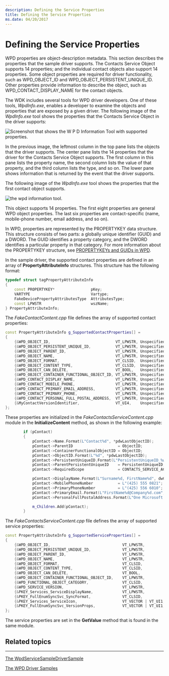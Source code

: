 ```yaml
---
description: Defining the Service Properties
title: Defining the Service Properties
ms.date: 04/20/2017
---
```


# Defining the Service Properties


WPD properties are object-description metadata. This section describes the properties that the sample driver supports. The Contacts Service Object supports 14 properties; and the individual contact objects also support 14 properties. Some object properties are required for driver functionality, such as WPD\_OBJECT\_ID and WPD\_OBJECT\_PERSISTENT\_UNIQUE\_ID. Other properties provide information to describe the object, such as WPD\_CONTACT\_DISPLAY\_NAME for the contact objects.

The WDK includes several tools for WPD driver developers. One of these tools, *WpdInfo.exe*, enables a developer to examine the objects and properties that are exposed by a given driver. The following image of the *WpdInfo.exe* tool shows the properties that the Contacts Service Object in the driver supports:

![Screenshot that shows the W P D Information Tool with supported properties.](images/wpd_info_service_root.png)

In the previous image, the leftmost column in the top pane lists the objects that the driver supports. The center pane lists the 14 properties that the driver for the Contacts Service Object supports. The first column in this pane lists the property name, the second column lists the value of that property, and the third column lists the type, and so on. The lower pane shows information that is returned by the event that the driver supports.

The following image of the *WpdInfo.exe* tool shows the properties that the first contact object supports.

![the wpd information tool.](images/wpd_info_service_contact1.png)

This object supports 14 properties. The first eight properties are general WPD object properties. The last six properties are contact-specific (name, mobile-phone number, email address, and so on).

In WPD, properties are represented by the PROPERTYKEY data structure. This structure consists of two parts: a globally unique identifier (GUID) and a DWORD. The GUID identifies a property category, and the DWORD identifies a particular property in that category. For more information about the PROPERTYKEY structure, see [PROPERTYKEYs and GUIDs in WPD](propertykeys-and-guids-in-windows-portable-devices.md).

In the sample driver, the supported contact properties are defined in an array of **PropertyAttributeInfo** structures. This structure has the following format:

```cpp
typedef struct tagPropertyAttributeInfo
{
    const PROPERTYKEY*                pKey;
    VARTYPE                           Vartype;
    FakeDevicePropertyAttributesType  AttributesType;
    const LPWSTR                      wszName;
} PropertyAttributeInfo;
```

The *FakeContactContent.cpp* file defines the array of supported contact properties:

```cpp
const PropertyAttributeInfo g_SupportedContactProperties[] =
{
    {&WPD_OBJECT_ID,                             VT_LPWSTR, UnspecifiedForm_CanRead_CannotWrite_CannotDelete_Fast,  NULL}, 
    {&WPD_OBJECT_PERSISTENT_UNIQUE_ID,           VT_LPWSTR, UnspecifiedForm_CanRead_CannotWrite_CannotDelete_Fast,  NULL}, 
    {&WPD_OBJECT_PARENT_ID,                      VT_LPWSTR, UnspecifiedForm_CanRead_CannotWrite_CannotDelete_Fast,  NULL}, 
    {&WPD_OBJECT_NAME,                           VT_LPWSTR, UnspecifiedForm_CanRead_CanWrite_CannotDelete_Fast,     NULL}, 
    {&WPD_OBJECT_FORMAT,                         VT_CLSID,  UnspecifiedForm_CanRead_CannotWrite_CannotDelete_Fast,  NULL}, 
    {&WPD_OBJECT_CONTENT_TYPE,                   VT_CLSID,  UnspecifiedForm_CanRead_CannotWrite_CannotDelete_Fast,  NULL}, 
    {&WPD_OBJECT_CAN_DELETE,                     VT_BOOL,   UnspecifiedForm_CanRead_CannotWrite_CannotDelete_Fast,  NULL}, 
    {&WPD_OBJECT_CONTAINER_FUNCTIONAL_OBJECT_ID, VT_LPWSTR, UnspecifiedForm_CanRead_CannotWrite_CannotDelete_Fast,  NULL}, 
    {&WPD_CONTACT_DISPLAY_NAME,                  VT_LPWSTR, UnspecifiedForm_CanRead_CanWrite_CannotDelete_Fast,     NULL},
    {&WPD_CONTACT_MOBILE_PHONE,                  VT_LPWSTR, UnspecifiedForm_CanRead_CanWrite_CannotDelete_Fast,     NULL},
    {&WPD_CONTACT_PRIMARY_EMAIL_ADDRESS,         VT_LPWSTR, UnspecifiedForm_CanRead_CanWrite_CannotDelete_Fast,     NULL},
    {&WPD_CONTACT_PRIMARY_PHONE,                 VT_LPWSTR, UnspecifiedForm_CanRead_CanWrite_CannotDelete_Fast,     NULL},
    {&WPD_CONTACT_PERSONAL_FULL_POSTAL_ADDRESS,  VT_LPWSTR, UnspecifiedForm_CanRead_CanWrite_CannotDelete_Fast,     NULL},
    {&MyContactVersionIdentifier,                VT_UI4,    UnspecifiedForm_CanRead_CannotWrite_CannotDelete_Fast,  L"ContactVersionIdentifier"},
};
```

These properties are initialized in the *FakeContactsServiceContent.cpp* module in the **InitializeContent** method, as shown in the following example:

```cpp
        if (pContact)
        {
            pContact->Name.Format(L"Contact%d", *pdwLastObjectID);
            pContact->ParentID                    = ObjectID;
            pContact->ContainerFunctionalObjectID = ObjectID;
            pContact->ObjectID.Format(L"%d", *pdwLastObjectID);
            pContact->PersistentUniqueID.Format(L"PersistentUniqueID_%ws", pContact->ObjectID);
            pContact->ParentPersistentUniqueID    = PersistentUniqueID;
            pContact->RequiredScope               = CONTACTS_SERVICE_ACCESS;

            pContact->DisplayName.Format(L"Surname%d, FirstName%d", dwContactIndex, dwContactIndex);
            pContact->MobilePhoneNumber           = L"(425) 555 0821";
            pContact->PrimaryPhoneNumber          = L"(425) 556 6010";
            pContact->PrimaryEmail.Format(L"FirstName%d@Company%d.com", dwContactIndex, dwContactIndex);
            pContact->PersonalFullPostalAddress.Format(L"One Microsoft Way, Redmond, WA 98052, USA");

            m_Children.Add(pContact);
        }
```

The *FakeContactsServiceContent.cpp* file defines the array of supported service properties:

```cpp
const PropertyAttributeInfo g_SupportedServiceProperties[] =
{
    {&WPD_OBJECT_ID,                                VT_LPWSTR,          UnspecifiedForm_CanRead_CannotWrite_CannotDelete_Fast, NULL},
    {&WPD_OBJECT_PERSISTENT_UNIQUE_ID,              VT_LPWSTR,          UnspecifiedForm_CanRead_CannotWrite_CannotDelete_Fast, NULL},
    {&WPD_OBJECT_PARENT_ID,                         VT_LPWSTR,          UnspecifiedForm_CanRead_CannotWrite_CannotDelete_Fast, NULL},
    {&WPD_OBJECT_NAME,                              VT_LPWSTR,          UnspecifiedForm_CanRead_CanWrite_CannotDelete_Fast,    NULL},
    {&WPD_OBJECT_FORMAT,                            VT_CLSID,           UnspecifiedForm_CanRead_CannotWrite_CannotDelete_Fast, NULL},
    {&WPD_OBJECT_CONTENT_TYPE,                      VT_CLSID,           UnspecifiedForm_CanRead_CannotWrite_CannotDelete_Fast, NULL},
    {&WPD_OBJECT_CAN_DELETE,                        VT_BOOL,            UnspecifiedForm_CanRead_CannotWrite_CannotDelete_Fast, NULL},
    {&WPD_OBJECT_CONTAINER_FUNCTIONAL_OBJECT_ID,    VT_LPWSTR,          UnspecifiedForm_CanRead_CannotWrite_CannotDelete_Fast, NULL},
    {&WPD_FUNCTIONAL_OBJECT_CATEGORY,               VT_CLSID,           UnspecifiedForm_CanRead_CannotWrite_CannotDelete_Fast, NULL},
    {&WPD_SERVICE_VERSION,                          VT_LPWSTR,          UnspecifiedForm_CanRead_CannotWrite_CannotDelete_Fast, NULL},
    {&PKEY_Services_ServiceDisplayName,             VT_LPWSTR,          UnspecifiedForm_CanRead_CannotWrite_CannotDelete_Fast, L"DisplayName"},
    {&PKEY_FullEnumSyncSvc_SyncFormat,              VT_CLSID,           UnspecifiedForm_CanRead_CannotWrite_CannotDelete_Fast, L"FullEnumSyncFormat"},
    {&PKEY_Services_ServiceIcon,                    VT_VECTOR | VT_UI1, UnspecifiedForm_CanRead_CannotWrite_CannotDelete_Fast, L"ServiceIcon"},
    {&PKEY_FullEnumSyncSvc_VersionProps,            VT_VECTOR | VT_UI1, UnspecifiedForm_CanRead_CannotWrite_CannotDelete_Fast, L"FullEnumVersionProps"}
};
```

The service properties are set in the **GetValue** method that is found in the same module.

## <span id="related_topics"></span>Related topics


****
[The WpdServiceSampleDriverSample](the-wpdservicesampledriver-sample.md)

[The WPD Driver Samples](the-wpd-driver-samples.md)

 

 





